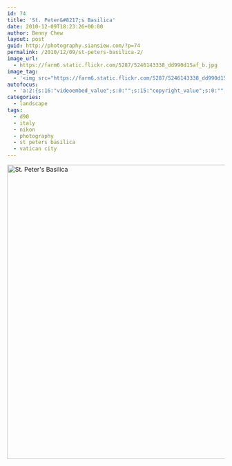 ```yaml
---
id: 74
title: 'St. Peter&#8217;s Basilica'
date: 2010-12-09T18:23:26+00:00
author: Benny Chew
layout: post
guid: http://photography.siansiew.com/?p=74
permalink: /2010/12/09/st-peters-basilica-2/
image_url:
  - https://farm6.static.flickr.com/5287/5246143338_dd990d15af_b.jpg
image_tag:
  - '<img src="https://farm6.static.flickr.com/5287/5246143338_dd990d15af_b.jpg" />'
autofocus:
  - 'a:2:{s:16:"videoembed_value";s:0:"";s:15:"copyright_value";s:0:"";}'
categories:
  - landscape
tags:
  - d90
  - italy
  - nikon
  - photography
  - st peters basilica
  - vatican city
---
```

<a href="https://farm6.static.flickr.com/5287/5246143338_dd990d15af_b.jpg" title="St. Peter's Basilica by siansiew, on Flickr" rel="lightbox"><img src="https://farm6.static.flickr.com/5287/5246143338_dd990d15af_b.jpg" width="1024" height="680" alt="St. Peter's Basilica" /></a>
